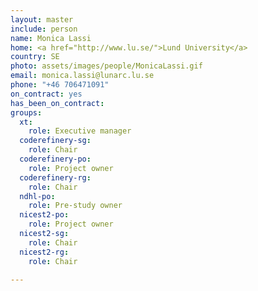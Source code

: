 ```yaml
---
layout: master
include: person
name: Monica Lassi
home: <a href="http://www.lu.se/">Lund University</a>
country: SE
photo: assets/images/people/MonicaLassi.gif
email: monica.lassi@lunarc.lu.se
phone: "+46 706471091"
on_contract: yes
has_been_on_contract:
groups:
  xt:
    role: Executive manager
  coderefinery-sg:
    role: Chair
  coderefinery-po:
    role: Project owner
  coderefinery-rg:
    role: Chair
  ndhl-po:
    role: Pre-study owner
  nicest2-po:
    role: Project owner
  nicest2-sg:
    role: Chair
  nicest2-rg:
    role: Chair

---
```

